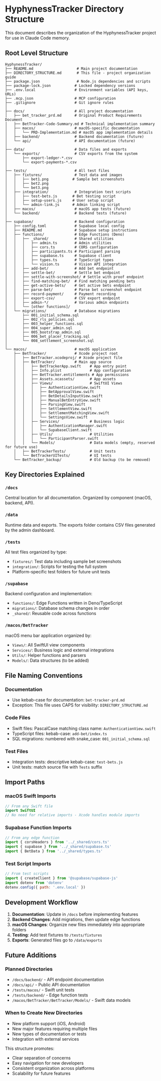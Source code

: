 # HyphynessTracker Directory Structure

This document describes the organization of the HyphynessTracker project for use in Claude Code memory.

## Root Level Structure

```
HyphynessTracker/
├── README.md                    # Main project documentation
├── DIRECTORY_STRUCTURE.md       # This file - project organization guide
├── package.json                 # Node.js dependencies and scripts
├── package-lock.json           # Locked dependency versions
├── .env.local                  # Environment variables (API keys, URLs)
├── .mcp.json                   # MCP configuration
├── .gitignore                  # Git ignore rules
│
├── docs/                       # All project documentation
│   ├── bet_tracker_prd.md      # Original Product Requirements Document
│   ├── BetTracker-Code-Summary.md # Technical implementation summary
│   ├── macos/                  # macOS-specific documentation
│   │   └── PRD-Implementation.md # macOS app implementation details
│   ├── backend/                # Backend documentation (future)
│   └── api/                    # API documentation (future)
│
├── data/                       # Data files and exports
│   └── exports/                # CSV exports from the system
│       ├── export-ledger-*.csv
│       └── export-payments-*.csv
│
├── tests/                      # All test files
│   ├── fixtures/               # Test data and images
│   │   ├── bet1.png           # Sample bet screenshots
│   │   ├── bet2.png
│   │   └── bet3.png
│   ├── integration/            # Integration test scripts
│   │   ├── test-bets.js       # Bet testing script
│   │   ├── setup-users.js     # User setup script
│   │   └── admin-link.js      # Admin linking script
│   ├── macos/                  # macOS app tests (future)
│   └── backend/                # Backend tests (future)
│
├── supabase/                   # Backend configuration
│   ├── config.toml             # Supabase local config
│   ├── README.md               # Supabase setup instructions
│   ├── functions/              # Edge Functions (Deno)
│   │   ├── _shared/            # Shared utilities
│   │   │   ├── admin.ts        # Admin utilities
│   │   │   ├── cors.ts         # CORS configuration
│   │   │   ├── participants.ts # Participant parsing
│   │   │   ├── supabase.ts     # Supabase client
│   │   │   ├── types.ts        # TypeScript types
│   │   │   └── vision.ts       # Vision API integration
│   │   ├── add-bet/            # Add bet endpoint
│   │   ├── settle-bet/         # Settle bet endpoint
│   │   ├── settle-with-screenshot/ # Settle with proof endpoint
│   │   ├── find-matching-bet/  # Find matching pending bets
│   │   ├── get-active-bets/    # Get active bets endpoint
│   │   ├── parse-bet/          # Parse bet screenshot endpoint
│   │   ├── record-payment/     # Payment recording
│   │   ├── export-csv/         # CSV export endpoint
│   │   ├── admin-*/            # Various admin endpoints
│   │   └── [other functions]/
│   └── migrations/             # Database migrations
│       ├── 001_initial_schema.sql
│       ├── 002_rls_policies.sql
│       ├── 003_helper_functions.sql
│       ├── 004_super_admin.sql
│       ├── 005_bootstrap_admin.sql
│       ├── 006_bet_placer_tracking.sql
│       └── 008_settlement_screenshot.sql
│
└── macos/                      # macOS application
    ├── BetTracker/             # Xcode project root
    │   ├── BetTracker.xcodeproj/ # Xcode project file
    │   ├── BetTracker/         # Main app source
    │   │   ├── BetTrackerApp.swift    # App entry point
    │   │   ├── Info.plist             # App configuration
    │   │   ├── BetTracker.entitlements # App permissions
    │   │   ├── Assets.xcassets/       # App assets
    │   │   ├── Views/                 # SwiftUI Views
    │   │   │   ├── AuthenticationView.swift
    │   │   │   ├── BetApprovalView.swift
    │   │   │   ├── BetDetailsInputView.swift
    │   │   │   ├── ManualBetEntryView.swift
    │   │   │   ├── ParsingView.swift
    │   │   │   ├── SettlementView.swift
    │   │   │   ├── SettlementMatchingView.swift
    │   │   │   └── SettingsView.swift
    │   │   ├── Services/              # Business logic
    │   │   │   ├── AuthenticationManager.swift
    │   │   │   └── SupabaseClient.swift
    │   │   ├── Utils/                 # Utilities
    │   │   │   └── ParticipantParser.swift
    │   │   └── Models/                # Data models (empty, reserved for future use)
    │   ├── BetTrackerTests/           # Unit tests
    │   └── BetTrackerUITests/         # UI tests
    └── BetTracker_backup/             # Old backup (to be removed)
```

## Key Directories Explained

### `/docs`
Central location for all documentation. Organized by component (macOS, backend, API).

### `/data`
Runtime data and exports. The exports folder contains CSV files generated by the admin dashboard.

### `/tests`
All test files organized by type:
- `fixtures/`: Test data including sample bet screenshots
- `integration/`: Scripts for testing the full system
- Platform-specific test folders for future unit tests

### `/supabase`
Backend configuration and implementation:
- `functions/`: Edge Functions written in Deno/TypeScript
- `migrations/`: Database schema changes in order
- `_shared/`: Reusable code across functions

### `/macos/BetTracker`
macOS menu bar application organized by:
- `Views/`: All SwiftUI view components
- `Services/`: Business logic and external integrations
- `Utils/`: Helper functions and parsers
- `Models/`: Data structures (to be added)

## File Naming Conventions

### Documentation
- Use kebab-case for documentation: `bet-tracker-prd.md`
- Exception: This file uses CAPS for visibility: `DIRECTORY_STRUCTURE.md`

### Code Files
- Swift files: PascalCase matching class name: `AuthenticationView.swift`
- TypeScript files: kebab-case: `add-bet/index.ts`
- SQL migrations: numbered with snake_case: `001_initial_schema.sql`

### Test Files
- Integration tests: descriptive kebab-case: `test-bets.js`
- Unit tests: match source file with `Tests` suffix

## Import Paths

### macOS Swift Imports
```swift
// From any Swift file
import SwiftUI
// No need for relative imports - Xcode handles module imports
```

### Supabase Function Imports
```typescript
// From any edge function
import { corsHeaders } from '../_shared/cors.ts'
import { supabase } from '../_shared/supabase.ts'
import { BetData } from '../_shared/types.ts'
```

### Test Script Imports
```javascript
// From test scripts
import { createClient } from '@supabase/supabase-js'
import dotenv from 'dotenv'
dotenv.config({ path: '.env.local' })
```

## Development Workflow

1. **Documentation**: Update in `/docs` before implementing features
2. **Backend Changes**: Add migrations, then update edge functions
3. **macOS Changes**: Organize new files immediately into appropriate folders
4. **Testing**: Add test fixtures to `/tests/fixtures`
5. **Exports**: Generated files go to `/data/exports`

## Future Additions

### Planned Directories
- `/docs/backend/` - API endpoint documentation
- `/docs/api/` - Public API documentation
- `/tests/macos/` - Swift unit tests
- `/tests/backend/` - Edge function tests
- `/macos/BetTracker/BetTracker/Models/` - Swift data models

### When to Create New Directories
- New platform support (iOS, Android)
- New major features requiring multiple files
- New types of documentation or tests
- Integration with external services

This structure promotes:
- Clear separation of concerns
- Easy navigation for new developers
- Consistent organization across platforms
- Scalability for future features